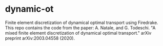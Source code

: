 # dynamic-ot
Finite element discretization of dynamical optimal transport using Firedrake. This repo contains the code from the paper: A. Natale, and G. Todeschi. "A mixed finite element discretization of dynamical optimal transport." arXiv preprint arXiv:2003.04558 (2020).
